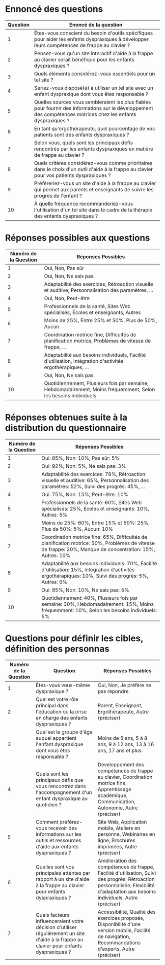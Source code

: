 # Ennoncé des questions

| Question | Enoncé de la question                                                                                                                                          |
| -------- | -------------------------------------------------------------------------------------------------------------------------------------------------------------- |
| 1        | Êtes-vous conscient du besoin d'outils spécifiques pour aider les enfants dyspraxiques à développer leurs compétences de frappe au clavier ?                   |
| 2        | Pensez-vous qu'un site interactif d'aide à la frappe au clavier serait bénéfique pour les enfants dyspraxiques ?                                               |
| 3        | Quels éléments considérez-vous essentiels pour un tel site ?                                                                                                   |
| 4        | Seriez-vous disposé(e) à utiliser un tel site avec un enfant dyspraxique dont vous êtes responsable ?                                                          |
| 5        | Quelles sources vous sembleraient les plus fiables pour fournir des informations sur le développement des compétences motrices chez les enfants dyspraxiques ? |
| 6        | En tant qu'ergothérapeute, quel pourcentage de vos patients sont des enfants dyspraxiques ?                                                                    |
| 7        | Selon vous, quels sont les principaux défis rencontrés par les enfants dyspraxiques en matière de frappe au clavier ?                                          |
| 8        | Quels critères considérez-vous comme prioritaires dans le choix d'un outil d'aide à la frappe au clavier pour vos patients dyspraxiques ?                      |
| 9        | Préféreriez-vous un site d'aide à la frappe au clavier qui permet aux parents et enseignants de suivre les progrès de l'enfant ?                               |
| 10       | À quelle fréquence recommanderiez-vous l'utilisation d'un tel site dans le cadre de la thérapie des enfants dyspraxiques ?                                     |

# Réponses possibles aux questions

| Numéro de la Question | Réponses Possibles                                                                                              |
| --------------------- | --------------------------------------------------------------------------------------------------------------- |
| 1                     | Oui, Non, Pas sûr                                                                                               |
| 2                     | Oui, Non, Ne sais pas                                                                                           |
| 3                     | Adaptabilité des exercices, Rétroaction visuelle et auditive, Personnalisation des paramètres, ...              |
| 4                     | Oui, Non, Peut-être                                                                                             |
| 5                     | Professionnels de la santé, Sites Web spécialisés, Écoles et enseignants, Autres                                |
| 6                     | Moins de 25%, Entre 25% et 50%, Plus de 50%, Aucun                                                              |
| 7                     | Coordination motrice fine, Difficultés de planification motrice, Problèmes de vitesse de frappe, ...            |
| 8                     | Adaptabilité aux besoins individuels, Facilité d'utilisation, Intégration d'activités ergothérapiques, ...      |
| 9                     | Oui, Non, Ne sais pas                                                                                           |
| 10                    | Quotidiennement, Plusieurs fois par semaine, Hebdomadairement, Moins fréquemment, Selon les besoins individuels |

# Réponses obtenues suite à la distribution du questionnaire

| Numéro de la Question | Réponses Possibles                                                                                                                                        |
| --------------------- | --------------------------------------------------------------------------------------------------------------------------------------------------------- |
| 1                     | Oui: 85%, Non: 10%, Pas sûr: 5%                                                                                                                           |
| 2                     | Oui: 92%, Non: 5%, Ne sais pas: 3%                                                                                                                        |
| 3                     | Adaptabilité des exercices: 78%, Rétroaction visuelle et auditive: 65%, Personnalisation des paramètres: 52%, Suivi des progrès: 45%, ...                 |
| 4                     | Oui: 75%, Non: 15%, Peut-être: 10%                                                                                                                        |
| 5                     | Professionnels de la santé: 60%, Sites Web spécialisés: 25%, Écoles et enseignants: 10%, Autres: 5%                                                       |
| 6                     | Moins de 25%: 60%, Entre 15% et 50%: 25%, Plus de 50%: 5%, Aucun: 10%                                                                                     |
| 7                     | Coordination motrice fine: 65%, Difficultés de planification motrice: 50%, Problèmes de vitesse de frappe: 20%, Manque de concentration: 15%, Autres: 10% |
| 8                     | Adaptabilité aux besoins individuels: 70%, Facilité d'utilisation: 15%, Intégration d'activités ergothérapiques: 10%, Suivi des progrès: 5%, Autres: 0%   |
| 9                     | Oui: 85%, Non: 10%, Ne sais pas: 5%                                                                                                                       |
| 10                    | Quotidiennement: 40%, Plusieurs fois par semaine: 30%, Hebdomadairement: 15%, Moins fréquemment: 10%, Selon les besoins individuels: 5%                   |

# Questions pour définir les cibles, définition des personnas

| Numéro de la Question | Question                                                                                                                                 | Réponses Possibles                                                                                                                                                               |
| --------------------- | ---------------------------------------------------------------------------------------------------------------------------------------- | -------------------------------------------------------------------------------------------------------------------------------------------------------------------------------- |
| 1                     | Êtes-vous vous-même dyspraxique ?                                                                                                        | Oui, Non, Je préfère ne pas répondre                                                                                                                                             |
| 2                     | Quel est votre rôle principal dans l'éducation ou la prise en charge des enfants dyspraxiques ?                                          | Parent, Enseignant, Ergothérapeute, Autre (préciser)                                                                                                                             |
| 3                     | Quel est le groupe d'âge auquel appartient l'enfant dyspraxique dont vous êtes responsable ?                                             | Moins de 5 ans, 5 à 8 ans, 9 à 12 ans, 13 à 16 ans, 17 ans et plus                                                                                                               |
| 4                     | Quels sont les principaux défis que vous rencontrez dans l'accompagnement d'un enfant dyspraxique au quotidien ?                         | Développement des compétences de frappe au clavier, Coordination motrice fine, Apprentissage académique, Communication, Autonomie, Autre (préciser)                              |
| 5                     | Comment préférez-vous recevoir des informations sur les outils et ressources d'aide aux enfants dyspraxiques ?                           | Site Web, Application mobile, Ateliers en personne, Webinaires en ligne, Brochures imprimées, Autre (préciser)                                                                   |
| 6                     | Quelles sont vos principales attentes par rapport à un site d'aide à la frappe au clavier pour enfants dyspraxiques ?                    | Amélioration des compétences de frappe, Facilité d'utilisation, Suivi des progrès, Rétroaction personnalisée, Flexibilité d'adaptation aux besoins individuels, Autre (préciser) |
| 7                     | Quels facteurs influenceraient votre décision d'utiliser régulièrement un site d'aide à la frappe au clavier pour enfants dyspraxiques ? | Accessibilité, Qualité des exercices proposés, Disponibilité d'une version mobile, Facilité de navigation, Recommandations d'experts, Autre (préciser)                           |

